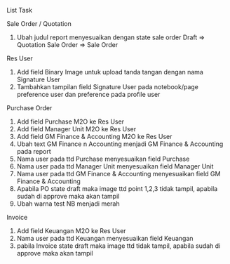 List Task

Sale Order / Quotation
1. Ubah judul report menyesuaikan dengan state sale order
    Draft => Quotation
    Sale Order  => Sale Order

Res User
1. Add field Binary Image untuk upload tanda tangan dengan nama Signature User
2. Tambahkan tampilan field Signature User pada notebook/page preference user dan preference pada profile user 

Purchase Order
1. Add field Purchase M2O ke Res User
2. Add field Manager Unit M2O ke Res User
3. Add field GM Finance & Accounting M2O ke Res User
4. Ubah text GM Finance n Accounting menjadi GM Finance & Accounting pada report
5. Nama user pada ttd Purchase menyesuaikan field Purchase
6. Nama user pada ttd Manager Unit menyesuaikan field Manager Unit
7. Nama user pada ttd GM Finance & Accounting menyesuaikan field GM Finance & Accounting
8. Apabila PO state draft maka image ttd point 1,2,3 tidak tampil, apabila sudah di approve maka akan tampil
9. Ubah warna test NB menjadi merah

Invoice
1. Add field Keuangan M2O ke Res User
2. Nama user pada ttd Keuangan menyesuaikan field Keuangan
3. pabila Invoice state draft maka image ttd tidak tampil, apabila sudah di approve maka akan tampil